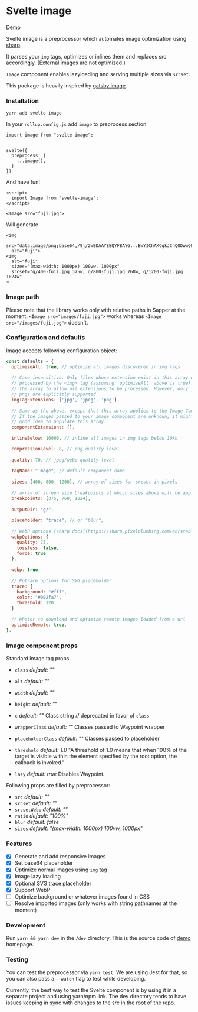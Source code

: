 # Svelte image
[Demo](https://svelte-image.matyunya.now.sh/)

Svelte image is a preprocessor which automates image optimization using [sharp](https://github.com/lovell/sharp).

It parses your `img` tags, optimizes or inlines them and replaces src accordingly. (External images are not optimized.)

`Image` component enables lazyloading and serving multiple sizes via `srcset`.

This package is heavily inspired by [gatsby image](https://www.gatsbyjs.org/packages/gatsby-image/).

### Installation
```
yarn add svelte-image
```

In your `rollup.config.js` add `image` to preprocess section:

```
import image from "svelte-image";


svelte({
  preprocess: {
    ...image(),
  }
})
```

And have fun!
```
<script>
  import Image from "svelte-image";
</script>

<Image src="fuji.jpg">
```
Will generate
```
<img
  src="data:image/png;base64,/9j/2wBDAAYEBQYFBAYG...BwYIChAKCgkJChQODwwQF"
  alt="fuji">
<img
  alt="fuji"
  sizes="(max-width: 1000px) 100vw, 1000px"
  srcset="g/400-fuji.jpg 375w, g/800-fuji.jpg 768w, g/1200-fuji.jpg 1024w"
>
```

### Image path

Please note that the library works only with relative paths in Sapper at the moment.
`<Image src="images/fuji.jpg">` works whereas `<Image src="/images/fuji.jpg">` doesn't.

### Configuration and defaults

Image accepts following configuration object:

```js
const defaults = {
  optimizeAll: true, // optimize all images discovered in img tags
  
  // Case insensitive. Only files whose extension exist in this array will be
  // processed by the <img> tag (assuming `optimizeAll` above is true). Empty
  // the array to allow all extensions to be processed. However, only jpegs and
  // pngs are explicitly supported.
  imgTagExtensions: ['jpg', 'jpeg', 'png'],
  
  // Same as the above, except that this array applies to the Image Component.
  // If the images passed to your image component are unknown, it might be a
  // good idea to populate this array.
  componentExtensions: [],
  
  inlineBelow: 10000, // inline all images in img tags below 10kb

  compressionLevel: 8, // png quality level
  
  quality: 70, // jpeg/webp quality level
  
  tagName: "Image", // default component name
  
  sizes: [400, 800, 1200], // array of sizes for srcset in pixels
  
  // array of screen size breakpoints at which sizes above will be applied
  breakpoints: [375, 768, 1024],
  
  outputDir: "g/",
  
  placeholder: "trace", // or "blur",
  
  // WebP options [sharp docs](https://sharp.pixelplumbing.com/en/stable/api-output/#webp)
  webpOptions: {
    quality: 75,
    lossless: false,
    force: true
  },
  
  webp: true,
  
  // Potrace options for SVG placeholder
  trace: {
    background: "#fff",
    color: "#002fa7",
    threshold: 120
  }
  
  // Wheter to download and optimize remote images loaded from a url
  optimizeRemote: true,
};
```

### Image component props
  Standard image tag props.
  - `class` *default: ""*
  - `alt` *default: ""*
  - `width` *default: ""*
  - `height` *default: ""*

  - `c` *default: ""* Class string // deprecated in favor of `class`
  - `wrapperClass` *default: ""* Classes passed to Waypoint wrapper
  - `placeholderClass` *default: ""* Classes passed to placeholder
  - `threshold` *default: 1.0* "A threshold of 1.0 means that when 100% of the target is visible within the element specified by the root option, the callback is invoked."
  - `lazy` *default: true* Disables Waypoint.

  Following props are filled by preprocessor:
  - `src` *default: ""*
  - `srcset` *default: ""*
  - `srcsetWebp` *default: ""*
  - `ratio` *default: "100%"*
  - `blur` *default: false*
  - `sizes` *default: "(max-width: 1000px) 100vw, 1000px"*

### Features
- [x] Generate and add responsive images
- [x] Set base64 placeholder
- [x] Optimize normal images using `img` tag
- [x] Image lazy loading
- [x] Optional SVG trace placeholder
- [x] Support WebP
- [ ] Optimize background or whatever images found in CSS
- [ ] Resolve imported images (only works with string pathnames at the moment)

### Development

Run `yarn && yarn dev` in the `/dev` directory. This is the source code of [demo](https://svelte-image.matyunya.now.sh/) homepage.

### Testing

You can test the preprocessor via `yarn test`. We are using Jest for that, so you can also pass a `--watch` flag to test while developing.

Currently, the best way to test the Svelte component is by using it in a separate project and using yarn/npm link. The dev directory tends to have issues keeping in sync with changes to the src in the root of the repo.
